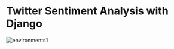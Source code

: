 # Twitter Sentiment Analysis with Django

![environments1](https://user-images.githubusercontent.com/7695347/34456200-cb6abfaa-eda1-11e7-8253-e5f0440b96f7.jpg)
